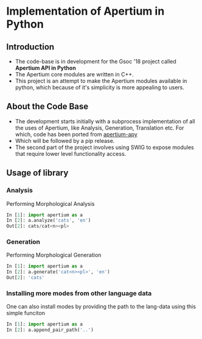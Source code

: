 # Implementation of Apertium in Python

## Introduction
- The code-base is in development for the Gsoc '18 project called **Apertium API in Python**
- The Apertium core modules are written in C++.
- This project is an attempt to make the Apertium modules available in python, which because of it's simplicity is more appealing to users.

## About the Code Base
- The development starts initially with a subprocess implementation of all the uses of Apertium, like Analysis, Generation, Translation etc. For which, code has been ported from [apertium-apy](https://github.com/apertium/apertium-apy "apertium-apy codebase")
- Which will be followed by a pip release.
- The second part of the project involves using SWIG to expose modules that require lower level functionality access.

## Usage of library

### Analysis
Performing Morphological Analysis
```python
In [1]: import apertium as a
In [2]: a.analyze('cats', 'en')
Out[2]: cats/cat<n><pl>
```
 
 ### Generation
 Performing Morphological Generation
  ```python 
In [1]: import apertium as a
In [2]: a.generate('cat<n><pl>', 'en')
Out[2]: 'cats'
 ```
 
### Installing more modes from other language data
One can also install modes by providing the path to the lang-data using this simple funciton
```python
In [1]: import apertium as a
In [2]: a.append_pair_path('..')
```

